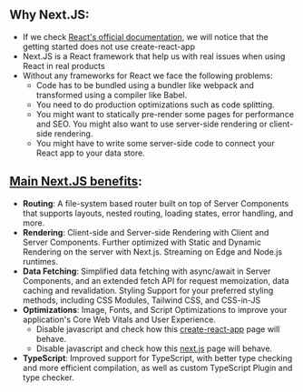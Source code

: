 ## Why Next.JS: 
* If we check [React's official documentation](https://react.dev/learn/start-a-new-react-project), we will notice that the getting started does not use create-react-app
* Next.JS is a React framework that help us with real issues when using React in real products
* Without any frameworks for React we face the following problems:
    - Code has to be bundled using a bundler like webpack and transformed using a compiler like Babel.
    - You need to do production optimizations such as code splitting.
    - You might want to statically pre-render some pages for performance and SEO. You might also want to use server-side rendering or client-side rendering.
    - You might have to write some server-side code to connect your React app to your data store.

## [Main Next.JS benefits](https://nextjs.org/docs#main-features): 

- **Routing**:	A file-system based router built on top of Server Components that supports layouts, nested routing, loading states, error handling, and more.
- **Rendering**: Client-side and Server-side Rendering with Client and Server Components. Further optimized with Static and Dynamic Rendering on the server with Next.js. Streaming on Edge and Node.js runtimes.
- **Data Fetching**: Simplified data fetching with async/await in Server Components, and an extended fetch API for request memoization, data caching and revalidation.
Styling	Support for your preferred styling methods, including CSS Modules, Tailwind CSS, and CSS-in-JS
- **Optimizations**: Image, Fonts, and Script Optimizations to improve your application's Core Web Vitals and User Experience.
    - Disable javascript and check how this [create-react-app](https://create-react-template.vercel.app/) page will behave.
    - Disable javascript and check how this [next.js](https://next-learn-starter.vercel.app/) page will behave.
- **TypeScript**: Improved support for TypeScript, with better type checking and more efficient compilation, as well as custom TypeScript Plugin and type checker.